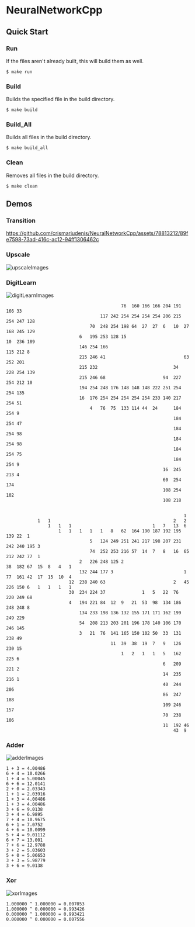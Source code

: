 # NeuralNetworkCpp

## Quick Start

### Run
If the files aren't already built, this will build them as well.
```console
$ make run
```

### Build
Builds the specified file in the build directory.
```console
$ make build
```
### Build_All
Builds all files in the build directory.
```console
$ make build_all
```

### Clean
Removes all files in the build directory.
```console
$ make clean
```


## Demos

### Transition
https://github.com/crismariudenis/NeuralNetworkCpp/assets/78813212/89fe7598-73ad-416c-ac12-94ff1306462c





### Upscale 
![upscaleImages](./images/upscale.png)

### DigitLearn
![digitLearnImages](./images/digitLearn.png)
```console
                                            76  160 166 166 204 191 166 33
                                    117 242 254 254 254 254 206 215 254 247 128
                                70  248 254 198 64  27  27  6   10  27  168 245 129
                            6   195 253 128 15                          10  236 189
                            146 254 166                                 115 212 8
                            215 246 41                              63  252 201
                            215 232                             34  228 254 139
                            215 246 68                      94  227 254 212 10
                            194 254 248 176 148 148 148 222 251 254 254 135
                            16  176 254 254 254 254 254 233 140 217 254 51
                                4   76  75  133 114 44  24      184 254 9
                                                                184 254 47
                                                                184 254 98
                                                                184 254 98
                                                                184 254 75
                                                                184 254 9
                                                            16  245 213 4
                                                            60  254 174
                                                            108 254 102
                                                            108 218


                                                                    1
            1   1                                               2   2
                1   1   1                               1   7   13  6
                    1   1   1   1   1   8   62  164 190 187 192 195 139 22  1
                                5   124 249 251 241 217 198 207 231 242 240 195 3
                                74  252 253 216 57  14  7   8   16  65  212 242 77  1
                            2   226 248 125 2                           38  182 67  15  8   4   1
                            132 244 177 3                           1   77  161 42  17  15  10  4
                        12  238 240 63                          2   45  226 150 6   1   1   1   1
                        30  234 224 37              1   5   22  76  220 249 68
                        4   194 221 84  12  9   21  53  98  134 186 248 248 8
                            134 233 198 136 132 155 171 171 162 199 249 229
                            54  208 213 203 201 196 178 140 106 170 246 145
                            3   21  76  141 165 150 102 50  33  131 238 49
                                        11  39  38  19  7   9   126 230 15
                                            1   2   1   1   5   162 225 6
                                                            6   209 221 2
                                                            14  235 216 1
                                                            40  244 206
                                                            86  247 188
                                                            109 246 157
                                                            70  238 106
                                                            11  192 46
                                                                43  9
```

### Adder
![adderImages](./images/adder.png)
```console
1 + 3 = 4.00486
6 + 4 = 10.0266
1 + 4 = 5.00045
6 + 6 = 12.0141
2 + 0 = 2.03343
1 + 1 = 2.03916
1 + 3 = 4.00486
1 + 3 = 4.00486
3 + 6 = 9.0138
3 + 4 = 6.9895
7 + 4 = 10.9675
6 + 1 = 7.0752
4 + 6 = 10.0099
5 + 4 = 9.01112
6 + 7 = 13.001
7 + 6 = 12.9788
3 + 2 = 5.03603
5 + 0 = 5.06653
3 + 3 = 5.98779
3 + 6 = 9.0138
```

### Xor
![xorImages](./images/xor.png)
```console
1.000000 ^ 1.000000 = 0.007053
1.000000 ^ 0.000000 = 0.993426
0.000000 ^ 1.000000 = 0.993421
0.000000 ^ 0.000000 = 0.007556
```
